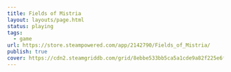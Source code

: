 ```yaml
---
title: Fields of Mistria
layout: layouts/page.html
status: playing
tags:
  - game
url: https://store.steampowered.com/app/2142790/Fields_of_Mistria/
publish: true
cover: https://cdn2.steamgriddb.com/grid/8ebbe533bb5ca5a1cde9a82f225e6fbe.png
---
```

